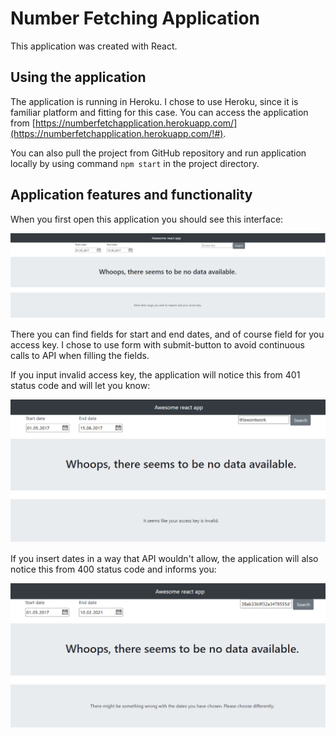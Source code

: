 # Number Fetching Application

This application was created with React.

## Using the application

The application is running in Heroku. I chose to use Heroku, since it is familiar platform and fitting for this case.
You can access the application from [https://numberfetchapplication.herokuapp.com/](https://numberfetchapplication.herokuapp.com/!#).

You can also pull the project from GitHub repository and run application locally by using command `npm start` in the project directory.

## Application features and functionality

When you first open this application you should see this interface:

![Kuva](https://github.com/willmana/NumberFetchApplication/blob/master/img/start.png)

There you can find fields for start and end dates, and of course field for you access key. I chose to use form with submit-button to avoid continuous calls to API when filling the fields.

If you input invalid access key, the application will notice this from 401 status code and will let you know: 

![Kuva](https://github.com/willmana/NumberFetchApplication/blob/master/img/wrongkey.png)

If you insert dates in a way that API wouldn't allow, the application will also notice this from 400 status code and informs you:

![Kuva](https://github.com/willmana/NumberFetchApplication/blob/master/img/wrongdates.png)
